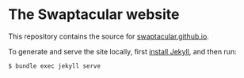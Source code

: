 # The Swaptacular website

This repository contains the source for
[swaptacular.github.io](https://swaptacular.github.io/).

To generate and serve the site locally, first [install
Jekyll](https://jekyllrb.com/docs/installation/), and then run:

```
$ bundle exec jekyll serve
```

